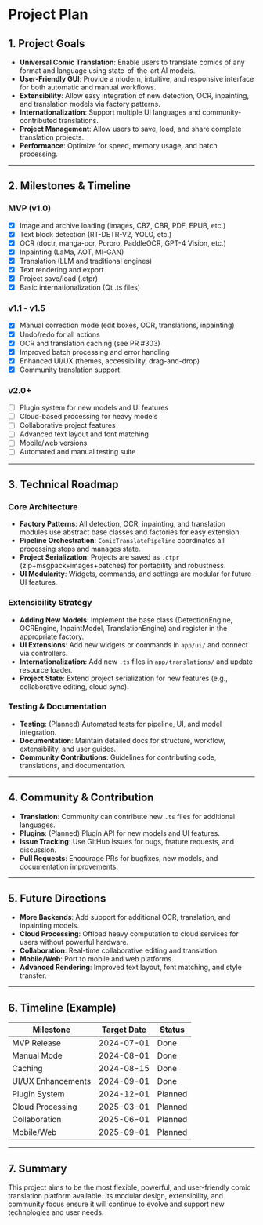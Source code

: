 # Project Plan

## 1. Project Goals

- **Universal Comic Translation**: Enable users to translate comics of any format and language using state-of-the-art AI models.
- **User-Friendly GUI**: Provide a modern, intuitive, and responsive interface for both automatic and manual workflows.
- **Extensibility**: Allow easy integration of new detection, OCR, inpainting, and translation models via factory patterns.
- **Internationalization**: Support multiple UI languages and community-contributed translations.
- **Project Management**: Allow users to save, load, and share complete translation projects.
- **Performance**: Optimize for speed, memory usage, and batch processing.

---

## 2. Milestones & Timeline

### MVP (v1.0)
- [x] Image and archive loading (images, CBZ, CBR, PDF, EPUB, etc.)
- [x] Text block detection (RT-DETR-V2, YOLO, etc.)
- [x] OCR (doctr, manga-ocr, Pororo, PaddleOCR, GPT-4 Vision, etc.)
- [x] Inpainting (LaMa, AOT, MI-GAN)
- [x] Translation (LLM and traditional engines)
- [x] Text rendering and export
- [x] Project save/load (.ctpr)
- [x] Basic internationalization (Qt .ts files)

### v1.1 - v1.5
- [x] Manual correction mode (edit boxes, OCR, translations, inpainting)
- [x] Undo/redo for all actions
- [x] OCR and translation caching (see PR #303)
- [x] Improved batch processing and error handling
- [x] Enhanced UI/UX (themes, accessibility, drag-and-drop)
- [x] Community translation support

### v2.0+
- [ ] Plugin system for new models and UI features
- [ ] Cloud-based processing for heavy models
- [ ] Collaborative project features
- [ ] Advanced text layout and font matching
- [ ] Mobile/web versions
- [ ] Automated and manual testing suite

---

## 3. Technical Roadmap

### Core Architecture
- **Factory Patterns**: All detection, OCR, inpainting, and translation modules use abstract base classes and factories for easy extension.
- **Pipeline Orchestration**: `ComicTranslatePipeline` coordinates all processing steps and manages state.
- **Project Serialization**: Projects are saved as `.ctpr` (zip+msgpack+images+patches) for portability and robustness.
- **UI Modularity**: Widgets, commands, and settings are modular for future UI features.

### Extensibility Strategy
- **Adding New Models**: Implement the base class (DetectionEngine, OCREngine, InpaintModel, TranslationEngine) and register in the appropriate factory.
- **UI Extensions**: Add new widgets or commands in `app/ui/` and connect via controllers.
- **Internationalization**: Add new `.ts` files in `app/translations/` and update resource loader.
- **Project State**: Extend project serialization for new features (e.g., collaborative editing, cloud sync).

### Testing & Documentation
- **Testing**: (Planned) Automated tests for pipeline, UI, and model integration.
- **Documentation**: Maintain detailed docs for structure, workflow, extensibility, and user guides.
- **Community Contributions**: Guidelines for contributing code, translations, and documentation.

---

## 4. Community & Contribution
- **Translation**: Community can contribute new `.ts` files for additional languages.
- **Plugins**: (Planned) Plugin API for new models and UI features.
- **Issue Tracking**: Use GitHub Issues for bugs, feature requests, and discussion.
- **Pull Requests**: Encourage PRs for bugfixes, new models, and documentation improvements.

---

## 5. Future Directions
- **More Backends**: Add support for additional OCR, translation, and inpainting models.
- **Cloud Processing**: Offload heavy computation to cloud services for users without powerful hardware.
- **Collaboration**: Real-time collaborative editing and translation.
- **Mobile/Web**: Port to mobile and web platforms.
- **Advanced Rendering**: Improved text layout, font matching, and style transfer.

---

## 6. Timeline (Example)

| Milestone         | Target Date   | Status  |
|-------------------|--------------|---------|
| MVP Release       | 2024-07-01   | Done    |
| Manual Mode       | 2024-08-01   | Done    |
| Caching           | 2024-08-15   | Done    |
| UI/UX Enhancements| 2024-09-01   | Done    |
| Plugin System     | 2024-12-01   | Planned |
| Cloud Processing  | 2025-03-01   | Planned |
| Collaboration     | 2025-06-01   | Planned |
| Mobile/Web        | 2025-09-01   | Planned |

---

## 7. Summary

This project aims to be the most flexible, powerful, and user-friendly comic translation platform available. Its modular design, extensibility, and community focus ensure it will continue to evolve and support new technologies and user needs. 